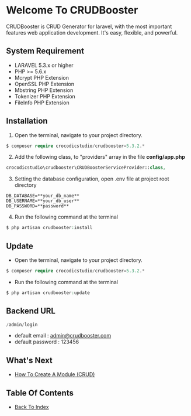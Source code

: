 # Welcome To CRUDBooster

CRUDBooster is CRUD Generator for laravel, with the most important features web application development. It's easy, flexible, and powerful.

## System Requirement 
- LARAVEL 5.3.x or higher
- PHP >= 5.6.x
- Mcrypt PHP Extension
- OpenSSL PHP Extension
- Mbstring PHP Extension
- Tokenizer PHP Extension
- FileInfo PHP Extension

## Installation
1. Open the terminal, navigate to your project directory.
```php
$ composer require crocodicstudio/crudbooster=5.3.2.*
```

2. Add the following class, to "providers" array in the file **config/app.php**
```php
crocodicstudio\crudbooster\CRUDBoosterServiceProvider::class,
```

3. Setting the database configuration, open .env file at project root directory
```
DB_DATABASE=**your_db_name**
DB_USERNAME=**your_db_user**
DB_PASSWORD=**password**
```

4. Run the following command at the terminal
```php
$ php artisan crudbooster:install
```

## Update
- Open the terminal, navigate to your project directory.
```php
$ composer require crocodicstudio/crudbooster=5.3.2.*
```
- Run the following command at the terminal
```php
$ php artisan crudbooster:update
```

## Backend URL
```php
/admin/login
```
- default email : admin@crudbooster.com
- default password : 123456

## What's Next
- [How To Create A Module (CRUD)](./how-to-create-module.md)

## Table Of Contents
- [Back To Index](./index.md)